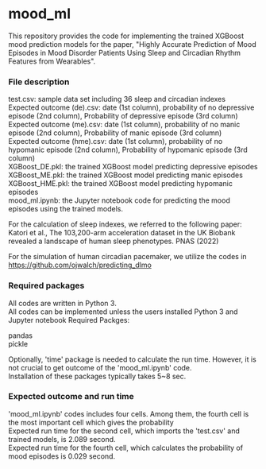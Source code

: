 # mood_ml

This repository provides the code for implementing the trained XGBoost mood prediction models for the paper, "Highly Accurate Prediction of Mood Episodes in Mood Disorder Patients Using Sleep and Circadian Rhythm Features from Wearables".

### File description

test.csv: sample data set including 36 sleep and circadian indexes  
Expected outcome (de).csv: date (1st column), probability of no depressive episode (2nd column), Probability of depressive episode (3rd column)  
Expected outcome (me).csv: date (1st column), probability of no manic episode (2nd column), Probability of manic episode (3rd column)  
Expected outcome (hme).csv: date (1st column), probability of no hypomanic episode (2nd column), Probability of hypomanic episode (3rd column)  
XGBoost_DE.pkl: the trained XGBoost model predicting depressive episodes  
XGBoost_ME.pkl: the trained XGBoost model predicting manic episodes  
XGBoost_HME.pkl: the trained XGBoost model predicting hypomanic episodes  
mood_ml.ipynb: the Jupyter notebook code for predicting the mood episodes using the trained models.  

For the calculation of sleep indexes, we referred to the following paper:  
Katori et al., The 103,200-arm acceleration dataset in the UK Biobank revealed a landscape of human sleep phenotypes. PNAS (2022)

For the simulation of human circadian pacemaker, we utilize the codes in https://github.com/ojwalch/predicting_dlmo

### Required packages

All codes are written in Python 3.  
All codes can be implemented unless the users installed Python 3 and Jupyter notebook
Required Packges:  

  pandas  
  pickle

Optionally, 'time' package is needed to calculate the run time. However, it is not crucial to get outcome of the 'mood_ml.ipynb' code.  
Installation of these packages typically takes 5~8 sec. 

### Expected outcome and run time

'mood_ml.ipynb' codes includes four cells. Among them, the fourth cell is the most important cell which gives the probability  
Expected run time for the second cell, which imports the 'test.csv' and trained models, is 2.089 second.  
Expected run time for the fourth cell, which calculates the probability of mood episodes is 0.029 second.  
